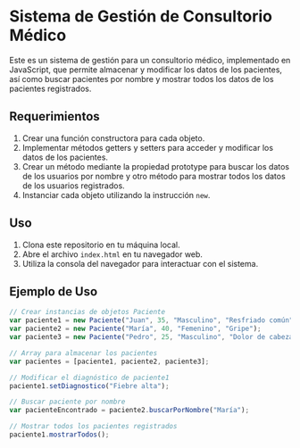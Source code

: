 # Sistema de Gestión de Consultorio Médico

Este es un sistema de gestión para un consultorio médico, implementado en JavaScript, que permite almacenar y modificar los datos de los pacientes, así como buscar pacientes por nombre y mostrar todos los datos de los pacientes registrados.

## Requerimientos

1. Crear una función constructora para cada objeto.
2. Implementar métodos getters y setters para acceder y modificar los datos de los pacientes.
3. Crear un método mediante la propiedad prototype para buscar los datos de los usuarios por nombre y otro método para mostrar todos los datos de los usuarios registrados.
4. Instanciar cada objeto utilizando la instrucción `new`.

## Uso

1. Clona este repositorio en tu máquina local.
2. Abre el archivo `index.html` en tu navegador web.
3. Utiliza la consola del navegador para interactuar con el sistema.

## Ejemplo de Uso

```javascript
// Crear instancias de objetos Paciente
var paciente1 = new Paciente("Juan", 35, "Masculino", "Resfriado común");
var paciente2 = new Paciente("María", 40, "Femenino", "Gripe");
var paciente3 = new Paciente("Pedro", 25, "Masculino", "Dolor de cabeza");

// Array para almacenar los pacientes
var pacientes = [paciente1, paciente2, paciente3];

// Modificar el diagnóstico de paciente1
paciente1.setDiagnostico("Fiebre alta");

// Buscar paciente por nombre
var pacienteEncontrado = paciente2.buscarPorNombre("María");

// Mostrar todos los pacientes registrados
paciente1.mostrarTodos();
